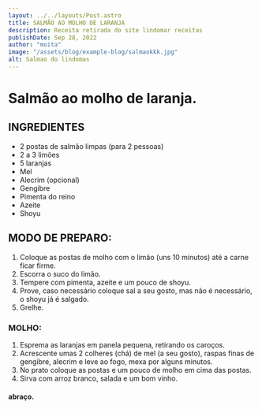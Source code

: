 ```yaml
---
layout: ../../layouts/Post.astro
title: SALMÃO AO MOLHO DE LARANJA
description: Receita retirada do site lindomar receitas
publishDate: Sep 28, 2022
author: "moita"
image: "/assets/blog/example-blog/salmaokkk.jpg"
alt: Salmao do lindomas
---
```


# Salmão ao molho de laranja.

## INGREDIENTES

* 2 postas de salmão limpas (para 2 pessoas)
* 2 a 3 limões
* 5 laranjas
* Mel
* Alecrim (opcional)
* Gengibre
* Pimenta do reino
* Azeite
* Shoyu

## MODO DE PREPARO:

1. Coloque as postas de molho com o limão (uns 10 minutos) até a carne ficar firme.
2. Escorra o suco do limão.
3. Tempere com pimenta, azeite e um pouco de shoyu.
4. Prove, caso necessário coloque sal a seu gosto, mas não é necessário, o shoyu já é salgado.
5. Grelhe.

### MOLHO:

1. Esprema as laranjas em panela pequena, retirando os caroços.
2. Acrescente umas 2 colheres (chá) de mel (a seu gosto), raspas finas de gengibre, alecrim e leve ao fogo, mexa por alguns minutos.
3. No prato coloque as postas e um pouco de molho em cima das postas.
4. Sirva com arroz branco, salada e um bom vinho.

#### abraço.